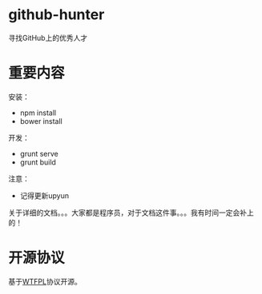 github-hunter
=============

寻找GitHub上的优秀人才

重要内容
=======

安装：

- npm install
- bower install

开发：

- grunt serve
- grunt build

注意：

- 记得更新upyun

关于详细的文档。。。大家都是程序员，对于文档这件事。。。我有时间一定会补上的！


# 开源协议
基于[WTFPL](http://en.wikipedia.org/wiki/WTFPL)协议开源。
